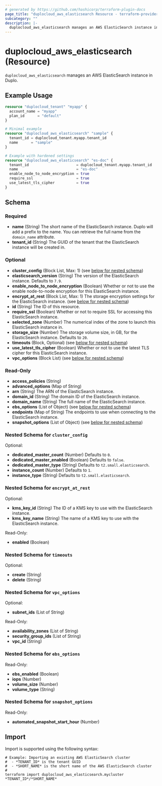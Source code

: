 ```yaml
---
# generated by https://github.com/hashicorp/terraform-plugin-docs
page_title: "duplocloud_aws_elasticsearch Resource - terraform-provider-duplocloud"
subcategory: ""
description: |-
  duplocloud_aws_elasticsearch manages an AWS ElasticSearch instance in Duplo.
---
```


# duplocloud_aws_elasticsearch (Resource)

`duplocloud_aws_elasticsearch` manages an AWS ElasticSearch instance in Duplo.

## Example Usage

```terraform
resource "duplocloud_tenant" "myapp" {
  account_name = "myapp"
  plan_id      = "default"
}

# Minimal example
resource "duplocloud_aws_elasticsearch" "sample" {
  tenant_id = duplocloud_tenant.myapp.tenant_id
  name      = "sample"
}

# Example with hardened settings
resource "duplocloud_aws_elasticsearch" "es-doc" {
  tenant_id                      = duplocloud_tenant.myapp.tenant_id
  name                           = "es-doc"
  enable_node_to_node_encryption = true
  require_ssl                    = true
  use_latest_tls_cipher          = true
}
```

<!-- schema generated by tfplugindocs -->
## Schema

### Required

- **name** (String) The short name of the ElasticSearch instance.  Duplo will add a prefix to the name.  You can retrieve the full name from the `domain_name` attribute.
- **tenant_id** (String) The GUID of the tenant that the ElasticSearch instance will be created in.

### Optional

- **cluster_config** (Block List, Max: 1) (see [below for nested schema](#nestedblock--cluster_config))
- **elasticsearch_version** (String) The version of the ElasticSearch instance. Defaults to `7.9`.
- **enable_node_to_node_encryption** (Boolean) Whether or not to use the enable node-to-node encryption for this ElasticSearch instance.
- **encrypt_at_rest** (Block List, Max: 1) The storage encryption settings for the ElasticSearch instance. (see [below for nested schema](#nestedblock--encrypt_at_rest))
- **id** (String) The ID of this resource.
- **require_ssl** (Boolean) Whether or not to require SSL for accessing this ElasticSearch instance.
- **selected_zone** (Number) The numerical index of the zone to launch this ElasticSearch instance in.
- **storage_size** (Number) The storage volume size, in GB, for the ElasticSearch instance. Defaults to `20`.
- **timeouts** (Block, Optional) (see [below for nested schema](#nestedblock--timeouts))
- **use_latest_tls_cipher** (Boolean) Whether or not to use the latest TLS cipher for this ElasticSearch instance.
- **vpc_options** (Block List) (see [below for nested schema](#nestedblock--vpc_options))

### Read-Only

- **access_policies** (String)
- **advanced_options** (Map of String)
- **arn** (String) The ARN of the ElasticSearch instance.
- **domain_id** (String) The domain ID of the ElasticSearch instance.
- **domain_name** (String) The full name of the ElasticSearch instance.
- **ebs_options** (List of Object) (see [below for nested schema](#nestedatt--ebs_options))
- **endpoints** (Map of String) The endpoints to use when connecting to the ElasticSearch instance.
- **snapshot_options** (List of Object) (see [below for nested schema](#nestedatt--snapshot_options))

<a id="nestedblock--cluster_config"></a>
### Nested Schema for `cluster_config`

Optional:

- **dedicated_master_count** (Number) Defaults to `0`.
- **dedicated_master_enabled** (Boolean) Defaults to `false`.
- **dedicated_master_type** (String) Defaults to `t2.small.elasticsearch`.
- **instance_count** (Number) Defaults to `1`.
- **instance_type** (String) Defaults to `t2.small.elasticsearch`.


<a id="nestedblock--encrypt_at_rest"></a>
### Nested Schema for `encrypt_at_rest`

Optional:

- **kms_key_id** (String) The ID of a KMS key to use with the ElasticSearch instance.
- **kms_key_name** (String) The name of a KMS key to use with the ElasticSearch instance.

Read-Only:

- **enabled** (Boolean)


<a id="nestedblock--timeouts"></a>
### Nested Schema for `timeouts`

Optional:

- **create** (String)
- **delete** (String)


<a id="nestedblock--vpc_options"></a>
### Nested Schema for `vpc_options`

Optional:

- **subnet_ids** (List of String)

Read-Only:

- **availability_zones** (List of String)
- **security_group_ids** (List of String)
- **vpc_id** (String)


<a id="nestedatt--ebs_options"></a>
### Nested Schema for `ebs_options`

Read-Only:

- **ebs_enabled** (Boolean)
- **iops** (Number)
- **volume_size** (Number)
- **volume_type** (String)


<a id="nestedatt--snapshot_options"></a>
### Nested Schema for `snapshot_options`

Read-Only:

- **automated_snapshot_start_hour** (Number)

## Import

Import is supported using the following syntax:

```shell
# Example: Importing an existing AWS ElasticSearch cluster
#  - *TENANT_ID* is the tenant GUID
#  - *SHORT_NAME* is the short name of the AWS ElasticSearch cluster
#
terraform import duplocloud_aws_elasticsearch.mycluster *TENANT_ID*/*SHORT_NAME*
```

